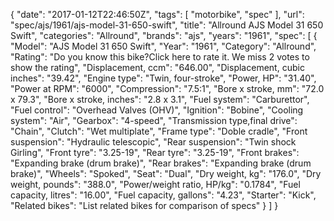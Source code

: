 {
    "date": "2017-01-12T22:46:50Z",
    "tags": [
        "motorbike",
        "spec"
    ],
    "url": "spec\/ajs\/1961\/ajs-model-31-650-swift",
    "title": "Allround AJS Model 31 650 Swift",
    "categories": "Allround",
    "brands": "ajs",
    "years": "1961",
    "spec": [
        {
            "Model": "AJS Model 31 650 Swift",
            "Year": "1961",
            "Category": "Allround",
            "Rating": "Do you know this bike?Click here to rate it. We miss 2 votes to show the rating",
            "Displacement, ccm": "646.00",
            "Displacement, cubic inches": "39.42",
            "Engine type": "Twin, four-stroke",
            "Power, HP": "31.40",
            "Power at RPM": "6000",
            "Compression": "7.5:1",
            "Bore x stroke, mm": "72.0 x 79.3",
            "Bore x stroke, inches": "2.8 x 3.1",
            "Fuel system": "Carburettor",
            "Fuel control": "Overhead Valves (OHV)",
            "Ignition": "Bobine",
            "Cooling system": "Air",
            "Gearbox": "4-speed",
            "Transmission type,final drive": "Chain",
            "Clutch": "Wet multiplate",
            "Frame type": "Doble cradle",
            "Front suspension": "Hydraulic telescopic",
            "Rear suspension": "Twin shock Girling",
            "Front tyre": "3.25-19",
            "Rear tyre": "3.25-19",
            "Front brakes": "Expanding brake (drum brake)",
            "Rear brakes": "Expanding brake (drum brake)",
            "Wheels": "Spoked",
            "Seat": "Dual",
            "Dry weight, kg": "176.0",
            "Dry weight, pounds": "388.0",
            "Power\/weight ratio, HP\/kg": "0.1784",
            "Fuel capacity, litres": "16.00",
            "Fuel capacity, gallons": "4.23",
            "Starter": "Kick",
            "Related bikes": "List related bikes for comparison of specs"
        }
    ]
}